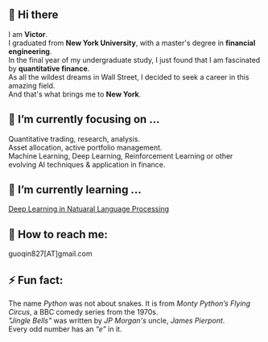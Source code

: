 ## 👋 Hi there 

I am __Victor__.   
I graduated from __New York University__, with a master's degree in __financial engineering__.  
In the final year of my undergraduate study, I just found that I am fascinated by __quantitative finance__.  
As all the wildest dreams in Wall Street, I decided to seek a career in this amazing field.  
And that's what brings me to __New York__.  
  
## 🔭 I’m currently focusing on ...
Quantitative trading, research, analysis.  
Asset allocation, active portfolio management.  
Machine Learning, Deep Learning, Reinforcement Learning or other evolving AI techniques & application in finance.

## 🤔 I’m currently learning ...
[Deep Learning in Natuaral Language Processing](https://www.deeplearning.ai/natural-language-processing-specialization/)

## 💬 How to reach me:
  guoqin827[AT]gmail.com
  
## ⚡ Fun fact: 
The name _Python_ was not about snakes. It is from _Monty Python’s Flying Circus_, a BBC comedy series from the 1970s.  
_"Jingle Bells"_ was written by _JP Morgan's_ uncle, _James Pierpont_.  
Every odd number has an _“e”_ in it.  
